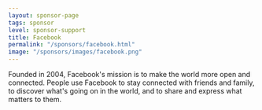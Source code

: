 ```yaml
---
layout: sponsor-page
tags: sponsor
level: sponsor-support
title: Facebook
permalink: "/sponsors/facebook.html"
image: "/sponsors/images/facebook.png"
---
```


Founded in 2004, Facebook's mission is to make the world more open and connected. People use Facebook to stay connected with friends and family, to discover what's going on in the world, and to share and express what matters to them.
